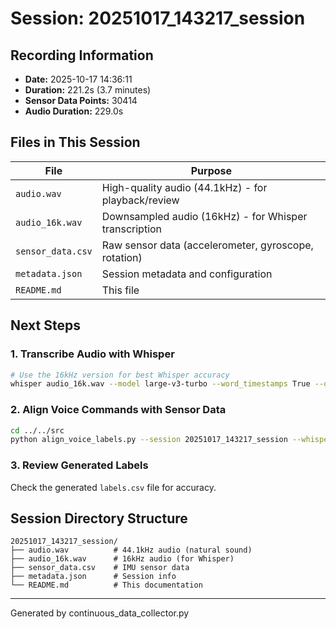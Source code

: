 # Session: 20251017_143217_session

## Recording Information
- **Date:** 2025-10-17 14:36:11
- **Duration:** 221.2s (3.7 minutes)
- **Sensor Data Points:** 30414
- **Audio Duration:** 229.0s

## Files in This Session

| File | Purpose |
|------|---------|
| `audio.wav` | High-quality audio (44.1kHz) - for playback/review |
| `audio_16k.wav` | Downsampled audio (16kHz) - for Whisper transcription |
| `sensor_data.csv` | Raw sensor data (accelerometer, gyroscope, rotation) |
| `metadata.json` | Session metadata and configuration |
| `README.md` | This file |

## Next Steps

### 1. Transcribe Audio with Whisper
```bash
# Use the 16kHz version for best Whisper accuracy
whisper audio_16k.wav --model large-v3-turbo --word_timestamps True --output_format json
```

### 2. Align Voice Commands with Sensor Data
```bash
cd ../../src
python align_voice_labels.py --session 20251017_143217_session --whisper ../data/continuous/20251017_143217_session/audio_16k.json
```

### 3. Review Generated Labels
Check the generated `labels.csv` file for accuracy.

## Session Directory Structure
```
20251017_143217_session/
├── audio.wav          # 44.1kHz audio (natural sound)
├── audio_16k.wav      # 16kHz audio (for Whisper)
├── sensor_data.csv    # IMU sensor data
├── metadata.json      # Session info
└── README.md          # This documentation
```

---
Generated by continuous_data_collector.py
